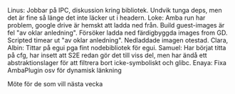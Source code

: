 Linus:
	Jobbar på IPC, diskussion kring bibliotek. Undvik tunga deps,
	men det är fine så länge det inte läcker ut i headern.
Loke:
	Amba run har problem, google drive är hemskt att ladda ned från.
	Build guest-images är fel "av oklar anledning".
	Försöker ladda ned färdigbyggda images from GD.
	Scripted timear ut "av oklar anledning".
	Nedladdade imagen otestad.
Clara, Albin:
	Tittar på egui pga fint nodebibliotek för egui.
Samuel:
	Har börjat titta på cfg, har insett att S2E redan gör det till
	viss del, men har ändå ett abstraktionslager för att filtrera
	bort icke-symboliskt och glibc.
Enaya:
	Fixa AmbaPlugin osv för dynamisk länkning

Möte för de som vill nästa vecka
